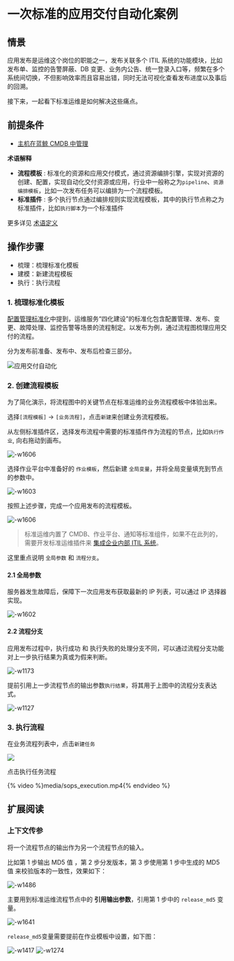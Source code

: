# 一次标准的应用交付自动化案例



## 情景
应用发布是运维这个岗位的职能之一，发布关联多个 ITIL 系统的功能模块，比如发布单、监控的告警屏蔽、DB 变更、业务内公告、统一登录入口等，频繁在多个系统间切换，不但影响效率而且容易出错，同时无法可视化查看发布进度以及事后的回溯。

接下来，一起看下标准运维是如何解决这些痛点。

## 前提条件

- [主机在蓝鲸 CMDB 中管理](5.1/bk_solutions/CD/CMDB/CMDB_management_hosts.md)

**术语解释**
 - **流程模板** : 标准化的资源和应用交付模式，通过资源编排引擎，实现对资源的创建、配置，实现自动化交付资源或应用，行业中一般称之为`pipeline`、`资源编排模板`，比如一次发布任务可以编排为一个流程模板。
 - **标准插件** : 多个执行节点通过编排规则实现流程模板，其中的执行节点称之为 标准插件，比如`执行脚本`为一个标准插件

更多详见 [术语定义](5.1/标准运维/术语解释/glossary.md)

## 操作步骤

- 梳理：梳理标准化模板
- 建模：新建流程模板
- 执行：执行流程

### 1. 梳理标准化模板

[配置管理标准化](5.1/bk_solutions/CD/CMDB/Configuration_management_standardization.md)中提到，运维服务“四化建设”的标准化包含配置管理、发布、变更、故障处理、监控告警等场景的流程制定。以发布为例，通过流程图梳理应用交付的流程。

分为发布前准备、发布中、发布后检查三部分。

![应用交付自动化](media/%E5%BA%94%E7%94%A8%E4%BA%A4%E4%BB%98%E8%87%AA%E5%8A%A8%E5%8C%96-1.png)

### 2. 创建流程模板

为了简化演示，将流程图中的关键节点在标准运维的业务流程模板中体验出来。

选择`[流程模板]` -> `[业务流程]`，点击`新建`来创建业务流程模板。

从左侧标准插件区，选择发布流程中需要的标准插件作为流程的节点，比如`执行作业`, 向右拖动到画布。

![-w1606](media/15644736844126.jpg)

选择作业平台中准备好的 `作业模板`，然后新建 `全局变量`，并将全局变量填充到节点的参数中。

![-w1603](media/15644771226551.jpg)

按照上述步骤，完成一个应用发布的流程模板。

![-w1606](media/15644773728491.jpg)

> 标准运维内置了 CMDB、作业平台、通知等标准组件，如果不在此列的，需要开发标准运维插件来 [集成企业内部 ITIL 系统](5.1/bk_solutions/CD/Automation)。

这里重点说明 `全局参数` 和 `流程分支`。


#### 2.1 全局参数

服务器发生故障后，保障下一次应用发布获取最新的 IP 列表，可以通过 IP 选择器实现。

![-w1602](media/15644781544003.jpg)



#### 2.2 流程分支

应用发布过程中，执行成功 和 执行失败的处理分支不同，可以通过流程分支功能对上一步执行结果为真或为假来判断。

![-w1173](media/15644783233169.jpg)

提前引用上一步流程节点的输出参数`执行结果`，将其用于上图中的流程分支表达式。

![-w1127](media/15644782523637.jpg)


### 3. 执行流程

在业务流程列表中，点击`新建任务`

![](media/15638818330008.jpg)


点击执行任务流程

{% video %}media/sops_execution.mp4{% endvideo %}


## 扩展阅读

### 上下文传参

将一个流程节点的输出作为另一个流程节点的输入。

比如第 1 步输出 MD5 值 ，第 2 步分发版本，第 3 步使用第 1 步中生成的 MD5 值 来校验版本的一致性，效果如下：

![-w1486](media/15616298718559.jpg)

主要用到标准运维流程节点中的 **引用输出参数**，引用第 1 步中的 `release_md5` 变量。

![-w1641](media/15616299242595.jpg)

`release_md5`变量需要提前在作业模板中设置，如下图：

![-w1417](media/15644779332012.jpg)
![-w1274](media/15629369392955.jpg)
